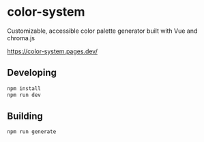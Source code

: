 # color-system

Customizable, accessible color palette generator built with Vue and chroma.js

https://color-system.pages.dev/

## Developing

```bash
npm install
npm run dev
```

## Building

```bash
npm run generate
```
